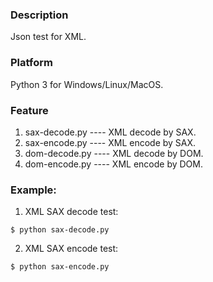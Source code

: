 ### Description
Json test for XML.

### Platform
Python 3 for Windows/Linux/MacOS.

### Feature
1. sax-decode.py    ---- XML decode by SAX.
2. sax-encode.py    ---- XML encode by SAX.
3. dom-decode.py    ---- XML decode by DOM.
4. dom-encode.py    ---- XML encode by DOM.

### Example:
1. XML SAX decode test:
```console
$ python sax-decode.py

```

2. XML SAX encode test:
```console
$ python sax-encode.py

```
